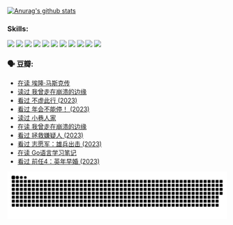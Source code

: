 
[![Anurag's github stats](https://github-readme-stats.vercel.app/api?username=w940853815)](https://github.com/anuraghazra/github-readme-stats)

### Skills:

<code><img height="32" src="https://cdn.jsdelivr.net/npm/simple-icons@v5/icons/python.svg"></code>
<code><img height="32" src="https://cdn.jsdelivr.net/npm/simple-icons@v5/icons/javascript.svg"></code>
<code><img height="32" src="https://cdn.jsdelivr.net/npm/simple-icons@v5/icons/django.svg"></code>
<code><img height="32" src="https://cdn.jsdelivr.net/npm/simple-icons@v5/icons/flask.svg"></code>
<code><img height="32" src="https://cdn.jsdelivr.net/npm/simple-icons@v5/icons/vuetify.svg"></code>
<code><img height="32" src="https://cdn.jsdelivr.net/npm/simple-icons@v5/icons/git.svg"></code>
<code><img height="32" src="https://cdn.jsdelivr.net/npm/simple-icons@v5/icons/docker.svg"></code>
<code><img height="32" src="https://cdn.jsdelivr.net/npm/simple-icons@v5/icons/postgresql.svg"></code>
<code><img height="32" src="https://cdn.jsdelivr.net/npm/simple-icons@v5/icons/elasticsearch.svg"></code>
<code><img height="32" src="https://cdn.jsdelivr.net/npm/simple-icons@v5/icons/macos.svg"></code>
<code><img height="32" src="https://cdn.jsdelivr.net/npm/simple-icons@v5/icons/linux.svg"></code>

### 🗣 豆瓣:

<!-- DOUBAN-ACTIVITIES:START -->
- [在读 埃隆·马斯克传](https://www.douban.com/people/136069238/status/4500417190/?_i=06299960)
- [读过 我曾走在崩溃的边缘](https://www.douban.com/people/136069238/status/4500416754/?_i=06299960)
- [看过 不虚此行‎ (2023)](https://www.douban.com/people/136069238/status/4499973052/?_i=06299960)
- [看过 年会不能停！‎ (2023)](https://www.douban.com/people/136069238/status/4498582002/?_i=06299960)
- [读过 小巷人家](https://www.douban.com/people/136069238/status/4489290935/?_i=06299960)
- [在读 我曾走在崩溃的边缘](https://www.douban.com/people/136069238/status/4489290559/?_i=06299960)
- [看过 拯救嫌疑人‎ (2023)](https://www.douban.com/people/136069238/status/4477421513/?_i=06299960)
- [看过 志愿军：雄兵出击‎ (2023)](https://www.douban.com/people/136069238/status/4465247367/?_i=06299960)
- [在读 Go语言学习笔记](https://www.douban.com/people/136069238/status/4459852901/?_i=06299960)
- [看过 前任4：英年早婚‎ (2023)](https://www.douban.com/people/136069238/status/4458320768/?_i=06299960)
<!-- DOUBAN-ACTIVITIES:END -->


![Snake animation](https://raw.githubusercontent.com/w940853815/w940853815/output/github-contribution-grid-snake.svg)

<!--
**w940853815/w940853815** is a ✨ _special_ ✨ repository because its `README.md` (this file) appears on your GitHub profile.

Here are some ideas to get you started:

- 🔭 I’m currently working on ...
- 🌱 I’m currently learning ...
- 👯 I’m looking to collaborate on ...
- 🤔 I’m looking for help with ...
- 💬 Ask me about ...
- 📫 How to reach me: ...
- 😄 Pronouns: ...
- ⚡ Fun fact: ...
-->

